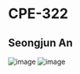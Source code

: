 # CPE-322
## Seongjun An

![image](https://github.com/successjun/CPE-322/assets/123031251/b5b0bc29-05ff-4cf8-b38f-cdbe08629f9c)
![image](https://github.com/successjun/CPE-322/assets/123031251/c16f07c2-8fdd-4370-84e8-55d00601e4eb)
